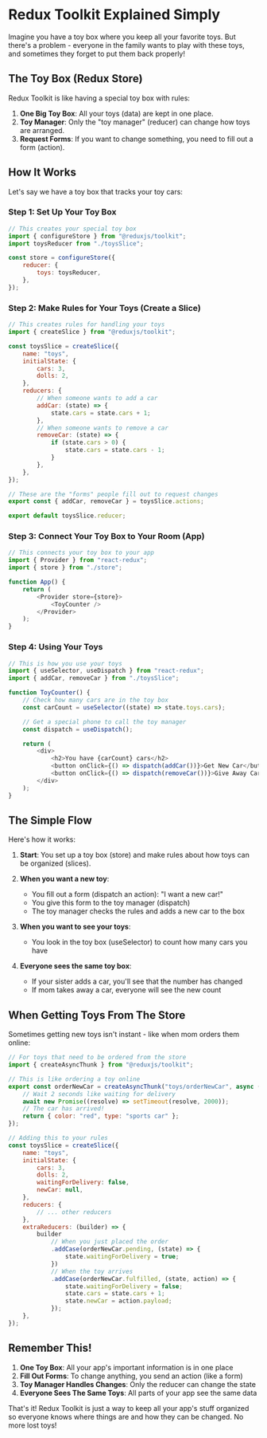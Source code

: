 # Redux Toolkit Explained Simply

Imagine you have a toy box where you keep all your favorite toys. But there's a problem - everyone in the family wants to play with these toys, and sometimes they forget to put them back properly!

## The Toy Box (Redux Store)

Redux Toolkit is like having a special toy box with rules:

1. **One Big Toy Box**: All your toys (data) are kept in one place.
2. **Toy Manager**: Only the "toy manager" (reducer) can change how toys are arranged.
3. **Request Forms**: If you want to change something, you need to fill out a form (action).

## How It Works

Let's say we have a toy box that tracks your toy cars:

### Step 1: Set Up Your Toy Box

```javascript
// This creates your special toy box
import { configureStore } from "@reduxjs/toolkit";
import toysReducer from "./toysSlice";

const store = configureStore({
    reducer: {
        toys: toysReducer,
    },
});
```

### Step 2: Make Rules for Your Toys (Create a Slice)

```javascript
// This creates rules for handling your toys
import { createSlice } from "@reduxjs/toolkit";

const toysSlice = createSlice({
    name: "toys",
    initialState: {
        cars: 3,
        dolls: 2,
    },
    reducers: {
        // When someone wants to add a car
        addCar: (state) => {
            state.cars = state.cars + 1;
        },
        // When someone wants to remove a car
        removeCar: (state) => {
            if (state.cars > 0) {
                state.cars = state.cars - 1;
            }
        },
    },
});

// These are the "forms" people fill out to request changes
export const { addCar, removeCar } = toysSlice.actions;

export default toysSlice.reducer;
```

### Step 3: Connect Your Toy Box to Your Room (App)

```javascript
// This connects your toy box to your app
import { Provider } from "react-redux";
import { store } from "./store";

function App() {
    return (
        <Provider store={store}>
            <ToyCounter />
        </Provider>
    );
}
```

### Step 4: Using Your Toys

```javascript
// This is how you use your toys
import { useSelector, useDispatch } from "react-redux";
import { addCar, removeCar } from "./toysSlice";

function ToyCounter() {
    // Check how many cars are in the toy box
    const carCount = useSelector((state) => state.toys.cars);

    // Get a special phone to call the toy manager
    const dispatch = useDispatch();

    return (
        <div>
            <h2>You have {carCount} cars</h2>
            <button onClick={() => dispatch(addCar())}>Get New Car</button>
            <button onClick={() => dispatch(removeCar())}>Give Away Car</button>
        </div>
    );
}
```

## The Simple Flow

Here's how it works:

1. **Start**: You set up a toy box (store) and make rules about how toys can be organized (slices).

2. **When you want a new toy**:

    - You fill out a form (dispatch an action): "I want a new car!"
    - You give this form to the toy manager (dispatch)
    - The toy manager checks the rules and adds a new car to the box

3. **When you want to see your toys**:

    - You look in the toy box (useSelector) to count how many cars you have

4. **Everyone sees the same toy box**:
    - If your sister adds a car, you'll see that the number has changed
    - If mom takes away a car, everyone will see the new count

## When Getting Toys From The Store

Sometimes getting new toys isn't instant - like when mom orders them online:

```javascript
// For toys that need to be ordered from the store
import { createAsyncThunk } from "@reduxjs/toolkit";

// This is like ordering a toy online
export const orderNewCar = createAsyncThunk("toys/orderNewCar", async () => {
    // Wait 2 seconds like waiting for delivery
    await new Promise((resolve) => setTimeout(resolve, 2000));
    // The car has arrived!
    return { color: "red", type: "sports car" };
});

// Adding this to your rules
const toysSlice = createSlice({
    name: "toys",
    initialState: {
        cars: 3,
        dolls: 2,
        waitingForDelivery: false,
        newCar: null,
    },
    reducers: {
        // ... other reducers
    },
    extraReducers: (builder) => {
        builder
            // When you just placed the order
            .addCase(orderNewCar.pending, (state) => {
                state.waitingForDelivery = true;
            })
            // When the toy arrives
            .addCase(orderNewCar.fulfilled, (state, action) => {
                state.waitingForDelivery = false;
                state.cars = state.cars + 1;
                state.newCar = action.payload;
            });
    },
});
```

## Remember This!

1. **One Toy Box**: All your app's important information is in one place
2. **Fill Out Forms**: To change anything, you send an action (like a form)
3. **Toy Manager Handles Changes**: Only the reducer can change the state
4. **Everyone Sees The Same Toys**: All parts of your app see the same data

That's it! Redux Toolkit is just a way to keep all your app's stuff organized so everyone knows where things are and how they can be changed. No more lost toys!
